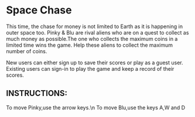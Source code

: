 # Space Chase
This time, the chase for money is not limited to Earth as it is happening in outer space too. Pinky & Blu are rival aliens who are on a quest to collect as much money as possible.The one who collects the maximum coins in a limited time wins the game.
Help these aliens to collect the maximum number of coins.

New users can either sign up to save their scores or play as a guest user.
Existing users can sign-in to play the game and keep a record of their scores.

## INSTRUCTIONS:
To move Pinky,use the arrow keys.\n
To move Blu,use the keys A,W and D
